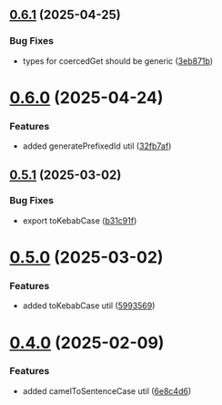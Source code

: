 ## [0.6.1](https://github.com/devlargs/largs-utils/compare/v0.6.0...v0.6.1) (2025-04-25)


### Bug Fixes

* types for coercedGet should be generic ([3eb871b](https://github.com/devlargs/largs-utils/commit/3eb871b12e6076a5c918e6dff4b7d30c82c080ac))



# [0.6.0](https://github.com/devlargs/largs-utils/compare/v0.5.1...v0.6.0) (2025-04-24)


### Features

* added generatePrefixedId util ([32fb7af](https://github.com/devlargs/largs-utils/commit/32fb7afdf8826b4535266ec035a10fe7864f33f2))



## [0.5.1](https://github.com/devlargs/largs-utils/compare/v0.5.0...v0.5.1) (2025-03-02)


### Bug Fixes

* export toKebabCase ([b31c91f](https://github.com/devlargs/largs-utils/commit/b31c91ffeaf371cc682d0ecdd22821127511320e))



# [0.5.0](https://github.com/devlargs/largs-utils/compare/v0.4.0...v0.5.0) (2025-03-02)


### Features

* added toKebabCase util ([5993569](https://github.com/devlargs/largs-utils/commit/599356956fc41c9149978e7bd07ac9e68bde3023))



# [0.4.0](https://github.com/devlargs/largs-utils/compare/v0.3.2...v0.4.0) (2025-02-09)


### Features

* added camelToSentenceCase util ([6e8c4d6](https://github.com/devlargs/largs-utils/commit/6e8c4d6381e956a7611f048adf4a21176a7f9b4f))



